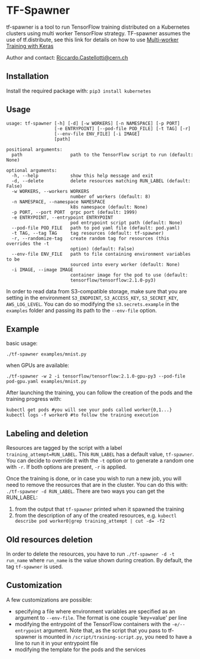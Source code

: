 # TF-Spawner
tf-spawner is a tool to run TensorFlow training distributed on a Kubernetes clusters using 
multi worker TensorFlow strategy.
TF-spawner assumes the use of tf.distribute, see this link for details on how to use [Multi-worker Training with Keras](https://www.tensorflow.org/beta/tutorials/distribute/multi_worker_with_keras)

Author and contact: Riccardo.Castellotti@cern.ch

## Installation

Install the required package with: `pip3 install kubernetes`

## Usage

```
usage: tf-spawner [-h] [-d] [-w WORKERS] [-n NAMESPACE] [-p PORT]
                  [-e ENTRYPOINT] [--pod-file POD_FILE] [-t TAG] [-r]
                  [--env-file ENV_FILE] [-i IMAGE]
                  [path]

positional arguments:
  path                  path to the TensorFlow script to run (default: None)

optional arguments:
  -h, --help            show this help message and exit
  -d, --delete          delete resources matching RUN_LABEL (default: False)
  -w WORKERS, --workers WORKERS
                        number of workers (default: 8)
  -n NAMESPACE, --namespace NAMESPACE
                        k8s namespace (default: None)
  -p PORT, --port PORT  grpc port (default: 1999)
  -e ENTRYPOINT, --entrypoint ENTRYPOINT
                        pod entrypoint script path (default: None)
  --pod-file POD_FILE   path to pod yaml file (default: pod.yaml)
  -t TAG, --tag TAG     tag resources (default: tf-spawner)
  -r, --randomize-tag   create random tag for resources (this overrides the -t
                        option) (default: False)
  --env-file ENV_FILE   path to file containing environment variables to be
                        sourced into every worker (default: None)
  -i IMAGE, --image IMAGE
                        container image for the pod to use (default:
                        tensorflow/tensorflow:2.1.0-py3)
```

In order to read data from S3-compatible storage, make sure that you are setting in the environment `S3_ENDPOINT`, `S3_ACCESS_KEY`, `S3_SECRET_KEY`, `AWS_LOG_LEVEL`. You can do so modifying the `s3.secrets.example` in the `examples` folder and passing its path to the `--env-file` option.


## Example

basic usage:
```
./tf-spawner examples/mnist.py
```

when GPUs are available:
```
./tf-spawner -w 2 -i tensorflow/tensorflow:2.1.0-gpu-py3 --pod-file pod-gpu.yaml examples/mnist.py
```

After launching the training, you can follow the creation of the pods and the training progress with:

```
kubectl get pods #you will see your pods called worker{0,1...}
kubectl logs -f worker0 #to follow the training execution
```

## Labeling and deletion
Resources are tagged by the script with a label `training_attempt=RUN_LABEL`. This `RUN_LABEL` has a default value, `tf-spawner`. You can decide to override it with the `-t` option or to generate a random one with `-r`. If both options are present, `-r` is applied.

Once the training is done, or in case you wish to run a new job, you will need to remove the reosurces that are in the cluster. You can do this with: `./tf-spawner -d RUN_LABEL`. There are two ways you can get the RUN\_LABEL:

1. from the output that `tf-spawner` printed when it spawned the training
2. from the description of any of the created resources, e.g. `kubectl describe pod worker0|grep training_attempt | cut -d= -f2`

## Old resources deletion
In order to delete the resources, you have to run `./tf-spawner -d -t run_name` where `run_name` is the value shown during creation. By default, the tag `tf-spawner` is used.

## Customization 

A few customizations are possible:
* specifying a file where environment variables are specified as an argument to `--env-file`. The format is one couple 'key=value' per line
* modifying the entrypoint of the TensorFlow containers with the `-e/--entrypoint` argument. Note that, as the script that you pass to tf-spawner is mounted in `/script/training-script.py`, you need to have a line to run it in your entrypoint file
* modifying the template for the pods and the services  
